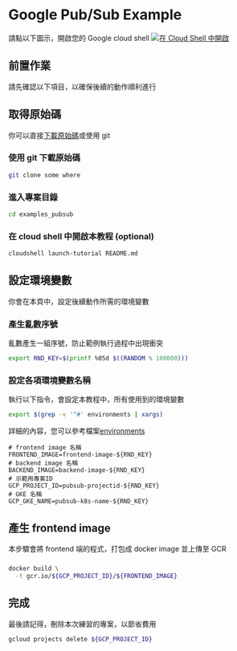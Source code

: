 # Google Pub/Sub Example

請點以下圖示，開啟您的 Google cloud shell
<a href="https://console.cloud.google.com/cloudshell/editor?shellonly=true" target="_blank"><img src="https://gstatic.com/cloudssh/images/open-btn.png" alt="在 Cloud Shell 中開啟"/></a>


## 前置作業

請先確認以下項目，以確保後續的動作順利進行

## 取得原始碼 

你可以直接[下載原始碼]或使用 git

### 使用 git 下載原始碼 

```bash
git clone some where
```

### 進入專案目錄

```bash
cd examples_pubsub
```

### 在 cloud shell 中開啟本教程 (optional)

```bash 
cloudshell launch-tutorial README.md
```

## 設定環境變數

你會在本頁中，設定後續動作所需的環境變數

### 產生亂數序號

亂數產生一組序號，防止範例執行過程中出現衝突

```bash
export RND_KEY=$(printf %05d $((RANDOM % 100000)))
```

### 設定各項環境變數名稱

執行以下指令，會設定本教程中，所有使用到的環境變數

```bash
export $(grep -v '^#' environments | xargs)
```

詳細的內容，您可以參考檔案[environments]

```
# frontend image 名稱
FRONTEND_IMAGE=frontend-image-${RND_KEY}
# backend image 名稱
BACKEND_IMAGE=backend-image-${RND_KEY}
# 示範用專案ID 
GCP_PROJECT_ID=pubsub-projectid-${RND_KEY}
# GKE 名稱 
GCP_GKE_NAME=pubsub-k8s-name-${RND_KEY}

```

## 產生 frontend image

本步驟會將 frontend 端的程式，打包成 docker image 並上傳至 GCR

### 

```bash
docker build \
  -t gcr.io/${GCP_PROJECT_ID}/${FRONTEND_IMAGE}
```

## 完成

最後請記得，刪除本次練習的專案，以節省費用

```bash
gcloud projects delete ${GCP_PROJECT_ID}
```

[cloud shell]: (https://console.cloud.google.com/cloudshell/editor?shellonly=true)
[environments]: (./environments)
[下載原始碼]: (http://www.google.com)
